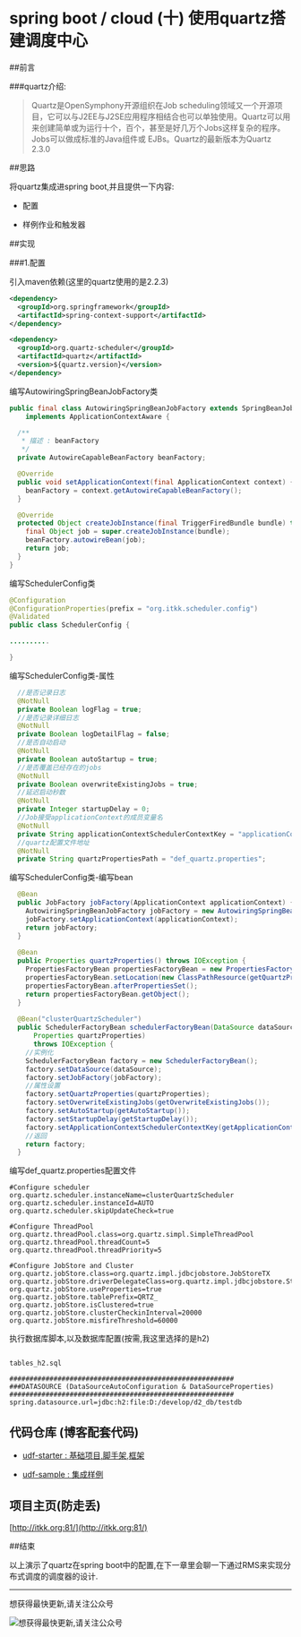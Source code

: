 # spring boot / cloud (十) 使用quartz搭建调度中心

##前言


###quartz介绍:


>Quartz是OpenSymphony开源组织在Job scheduling领域又一个开源项目，它可以与J2EE与J2SE应用程序相结合也可以单独使用。Quartz可以用来创建简单或为运行十个，百个，甚至是好几万个Jobs这样复杂的程序。Jobs可以做成标准的Java组件或 EJBs。Quartz的最新版本为Quartz 2.3.0


##思路


将quartz集成进spring boot,并且提供一下内容:


- 配置


- 样例作业和触发器
 

##实现


###1.配置

引入maven依赖(这里的quartz使用的是2.2.3)

``` xml
<dependency>
  <groupId>org.springframework</groupId>
  <artifactId>spring-context-support</artifactId>
</dependency>

<dependency>
  <groupId>org.quartz-scheduler</groupId>
  <artifactId>quartz</artifactId>
  <version>${quartz.version}</version>
</dependency>
```

编写AutowiringSpringBeanJobFactory类

``` java
public final class AutowiringSpringBeanJobFactory extends SpringBeanJobFactory
    implements ApplicationContextAware {

  /**
   * 描述 : beanFactory
   */
  private AutowireCapableBeanFactory beanFactory;

  @Override
  public void setApplicationContext(final ApplicationContext context) {
    beanFactory = context.getAutowireCapableBeanFactory();
  }

  @Override
  protected Object createJobInstance(final TriggerFiredBundle bundle) throws Exception {
    final Object job = super.createJobInstance(bundle);
    beanFactory.autowireBean(job);
    return job;
  }
}
```

编写SchedulerConfig类

``` java
@Configuration
@ConfigurationProperties(prefix = "org.itkk.scheduler.config")
@Validated
public class SchedulerConfig {

..........

}
```

编写SchedulerConfig类-属性

``` java
  //是否记录日志
  @NotNull
  private Boolean logFlag = true;
  //是否记录详细日志
  @NotNull
  private Boolean logDetailFlag = false;
  //是否自动启动
  @NotNull
  private Boolean autoStartup = true;
  //是否覆盖已经存在的jobs
  @NotNull
  private Boolean overwriteExistingJobs = true;
  //延迟启动秒数
  @NotNull
  private Integer startupDelay = 0;
  //Job接受applicationContext的成员变量名
  @NotNull
  private String applicationContextSchedulerContextKey = "applicationContext";
  //quartz配置文件地址
  @NotNull
  private String quartzPropertiesPath = "def_quartz.properties";
```

编写SchedulerConfig类-编写bean

``` java
  @Bean
  public JobFactory jobFactory(ApplicationContext applicationContext) {
    AutowiringSpringBeanJobFactory jobFactory = new AutowiringSpringBeanJobFactory();
    jobFactory.setApplicationContext(applicationContext);
    return jobFactory;
  }
  
  @Bean
  public Properties quartzProperties() throws IOException {
    PropertiesFactoryBean propertiesFactoryBean = new PropertiesFactoryBean();
    propertiesFactoryBean.setLocation(new ClassPathResource(getQuartzPropertiesPath()));
    propertiesFactoryBean.afterPropertiesSet();
    return propertiesFactoryBean.getObject();
  }
  
  @Bean("clusterQuartzScheduler")
  public SchedulerFactoryBean schedulerFactoryBean(DataSource dataSource, JobFactory jobFactory,
      Properties quartzProperties)
      throws IOException {
    //实例化
    SchedulerFactoryBean factory = new SchedulerFactoryBean();
    factory.setDataSource(dataSource);
    factory.setJobFactory(jobFactory);
    //属性设置
    factory.setQuartzProperties(quartzProperties);
    factory.setOverwriteExistingJobs(getOverwriteExistingJobs());
    factory.setAutoStartup(getAutoStartup());
    factory.setStartupDelay(getStartupDelay());
    factory.setApplicationContextSchedulerContextKey(getApplicationContextSchedulerContextKey());
    //返回
    return factory;
  }
```

编写def_quartz.properties配置文件

``` properties
#Configure scheduler
org.quartz.scheduler.instanceName=clusterQuartzScheduler
org.quartz.scheduler.instanceId=AUTO
org.quartz.scheduler.skipUpdateCheck=true

#Configure ThreadPool
org.quartz.threadPool.class=org.quartz.simpl.SimpleThreadPool
org.quartz.threadPool.threadCount=5
org.quartz.threadPool.threadPriority=5

#Configure JobStore and Cluster
org.quartz.jobStore.class=org.quartz.impl.jdbcjobstore.JobStoreTX
org.quartz.jobStore.driverDelegateClass=org.quartz.impl.jdbcjobstore.StdJDBCDelegate
org.quartz.jobStore.useProperties=true
org.quartz.jobStore.tablePrefix=QRTZ_
org.quartz.jobStore.isClustered=true
org.quartz.jobStore.clusterCheckinInterval=20000
org.quartz.jobStore.misfireThreshold=60000
```

执行数据库脚本,以及数据库配置(按需,我这里选择的是h2)


``` properties

tables_h2.sql

########################################################
###DATASOURCE (DataSourceAutoConfiguration & DataSourceProperties)
########################################################
spring.datasource.url=jdbc:h2:file:D:/develop/d2_db/testdb

```

## **代码仓库** (博客配套代码)

- [udf-starter : 基础项目,脚手架,框架](https://gitee.com/wangkang/udf)

- [udf-sample : 集成样例](https://gitee.com/wangkang/udf-sample)

## **项目主页**(防走丢)

[http://itkk.org:81/](http://itkk.org:81/)

##结束

以上演示了quartz在spring boot中的配置,在下一章里会聊一下通过RMS来实现分布式调度的调度器的设计.

---------

想获得最快更新,请关注公众号

![想获得最快更新,请关注公众号](https://mmbiz.qlogo.cn/mmbiz_jpg/gjOvoY7GOt5a4dicfGbqze591YAEiaRONE0nOsiaur4nlsmKtUpRuONue28wJ9JfOXfBl99OoVmYncohMnEY4LMdg/0?wx_fmt=jpeg "想获得最快更新,请关注公众号") 

